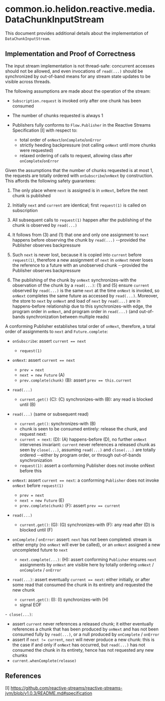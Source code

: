 # common.io.helidon.reactive.media.DataChunkInputStream

This document provides additional details about the implementation of `DataChunkInputStream`.

## Implementation and Proof of Correctness

The input stream implementation is not thread-safe: concurrent accesses should not be 
allowed, and even invocations of `read(...)` should be synchronized by out-of-band means for 
any stream state updates to be visible across threads.
 
The following assumptions are made about the operation of the stream:
 
- `Subscription.request` is invoked only after one chunk has been consumed

- The number of chunks requested is always 1

- Publishers fully conforms to `Flow.Publisher` in the Reactive Streams Specification [I]
with respect to:
  - total order of `onNext`/`onComplete`/`onError`
  - strictly heeding backpressure (not calling `onNext` until more chunks were requested)
  - relaxed ordering of calls to request, allowing class after `onComplete`/`onError`
 
 Given the assumptions that the number of chunks requested is at most 1, the requests are totally
 ordered with `onSubscribe`/`onNext` by construction. This affords the following safety guarantees:
 
  1. The only place where `next` is assigned is in `onNext`, before the next chunk is published

  2. Initially `next` and `current` are identical; first `request(1)` is called on subscription

  3. All subsequent calls to `request(1)` happen after the publishing of the chunk is observed 
  by `read(...)`
 
  4. It follows from (3) and (1) that one and only one assignment to `next` happens before 
  observing the chunk by `read(...)` --provided the Publisher observes backpressure
 
  5. Such `next` is never lost, because it is copied into `current` before `request(1)`, 
  therefore a new assignment of `next` in `onNext` never loses the reference to a future 
  with an unobserved chunk --provided the Publisher observes backpressure
 
  6. The publishing of the chunk by `onNext` synchronizes-with the observation of the 
  chunk by a `read(...)`: (1) and (5) ensure `current` observed by `read(...)` is the same 
  `next` at the time `onNext` is invoked, so `onNext` completes the same future as accessed 
  by `read(...)`. Moreover, the store to `next` by `onNext` and load of `next` by 
  `read(...)` are in happens-before relationship due to this synchronizes-with edge, 
  the program order in `onNext`, and program order in `read(...)` (and out-of-bands
  synchronization between multiple reads)
 
  A conforming Publisher establishes total order of `onNext`, therefore, a total order of 
  assignments to `next` and `Future.complete`:
 
  - `onSubscribe`: assert `current == next`
    - `request(1)`
 
  - `onNext`: assert `current == next`
    - `prev = next`
    - `next = new Future`      (A)
    - `prev.complete(chunk)`   (B): assert `prev == this.current`
 
  - `read(...)`
    - `current.get()`          (C): (C) synchronizes-with (B): any read is blocked until (B)
  
  - `read(...)` (same or subsequent read)
    - `current.get()`: synchronizes-with (B)
    - chunk is seen to be consumed entirely: release the chunk, and request next:
    - `current = next`:        (D): (A) happens-before (D), no further `onNext` intervenes
       invariant: `current` never references a released chunk as seen by `close(...)`,
       assuming `read(...)` and `close(...)` are totally ordered --either by
       program order, or through out-of-bands synchronization
    - `request(1)`: assert a conforming Publisher does not invoke onNext before this
 
  - `onNext`: assert `current == next`: a conforming `Publisher` does not invoke `onNext` before 
  `request(1)`
    - `prev = next`
    - `next = new Future`       (E)
    - `prev.complete(chunk)`    (F): assert `prev == current`
 
  - `read(...)`
    - `current.get()`: (G): (G) synchronizes-with (F): any read after (D) is blocked until (F)
  
 
  - `onComplete` / `onError`: assert: `next` has not been completed: stream is either empty 
  (no `onNext` will ever be called), or an `onNext` assigned a new uncompleted future to `next`
    - `next.complete(...)`: (H): assert conforming `Publisher` ensures `next` assignments 
    by `onNext` are visible here by totally ordering `onNext` / `onComplete` / `onError`
 
  - `read(...)`: assert eventually `current == next`: either initially, or after some read 
  that consumed the chunk in its entirety and requested the new chunk
    - `current.get()`: (I): (I) synchronizes-with (H)
    - signal EOF
 
  -` close(...)`: 
   - assert `current` never references a released chunk; it either eventually references a chunk
    that has been produced by `onNext` and has not been consumed fully by `read(...)`, or a null
    produced by `onComplete` / `onError`
   - assert if `next != current`, `next` will never produce a new chunk: this is the case
    if and only if `onNext` has occurred, but `read(...)` has not consumed the chunk in its 
    entirety, hence has not requested any new chunks
   - `current.whenComplete(release)`
   
   ## References
   
   [I] https://github.com/reactive-streams/reactive-streams-jvm/blob/v1.0.3/README.md#specification
